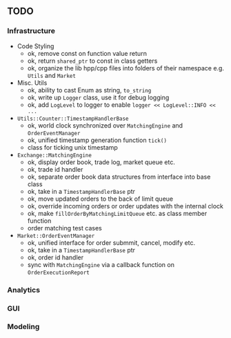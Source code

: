 ## TODO

### Infrastructure

* Code Styling
    - ok, remove const on function value return
    - ok, return `shared_ptr` to const in class getters
    - ok, organize the lib hpp/cpp files into folders of their namespace e.g. `Utils` and `Market`
* Misc. Utils
    - ok, ability to cast Enum as string, `to_string`
    - ok, write up `Logger` class, use it for debug logging
    - ok, add `LogLevel` to logger to enable `logger << LogLevel::INFO << ...`
* `Utils::Counter::TimestampHandlerBase`
    - ok, world clock synchronized over `MatchingEngine` and `OrderEventManager`
    - ok, unified timestamp generation function `tick()`
    - class for ticking unix timestamp
* `Exchange::MatchingEngine`
    - ok, display order book, trade log, market queue etc.
    - ok, trade id handler
    - ok, separate order book data structures from interface into base class
    - ok, take in a `TimestampHandlerBase` ptr
    - ok, move updated orders to the back of limit queue
    - ok, override incoming orders or order updates with the internal clock
    - ok, make `fillOrderByMatchingLimitQueue` etc. as class member function
    - order matching test cases
* `Market::OrderEventManager`
    - ok, unified interface for order submmit, cancel, modify etc.
    - ok, take in a `TimestampHandlerBase` ptr
    - ok, order id handler
    - sync with `MatchingEngine` via a callback function on `OrderExecutionReport`

### Analytics

### GUI

### Modeling
